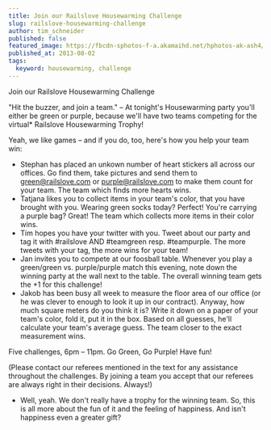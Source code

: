 ```yaml
---
title: Join our Railslove Housewarming Challenge
slug: railslove-housewarming-challenge
author: tim_schneider
published: false
featured_image: https://fbcdn-sphotos-f-a.akamaihd.net/hphotos-ak-ash4/1069949_687568774602227_1741199664_n.jpg
published_at: 2013-08-02
tags:
  keyword: housewarming, challenge
---
```


Join our Railslove Housewarming Challenge

"Hit the buzzer, and join a team." – At tonight's Housewarming party you'll either be green or purple, because we'll have two teams competing for the virtual* Railslove Housewarming Trophy!

Yeah, we like games – and if you do, too, here's how you help your team win:

- Stephan has placed an unkown number of heart stickers all across our offices. Go find them, take pictures and send them to green@railslove.com or purple@railslove.com to make them count for your team. The team which finds more hearts wins.
- Tatjana likes you to collect items in your team's color, that you have brought with you. Wearing green socks today? Perfect! You're carrying a purple bag? Great! The team which collects more items in their color wins.
- Tim hopes you have your twitter with you. Tweet about our party and tag it with #railslove AND #teamgreen resp. #teampurple. The more tweets with your tag, the more wins for your team!
- Jan invites you to compete at our foosball table. Whenever you play a green/green vs. purple/purple match this evening, note down the winning party at the wall next to the table. The overall winning team gets the +1 for this challenge!
- Jakob has been busy all week to measure the floor area of our office (or he was clever to enough to look it up in our contract). Anyway, how much square meters do you think it is? Write it down on a paper of your team's color, fold it, put it in the box. Based on all guesses, he'll calculate your team's average guess. The team closer to the exact measurement wins.

Five challenges, 6pm – 11pm. Go Green, Go Purple! Have fun!

(Please contact our referees mentioned in the text for any assistance throughout the challenges. By joining a team you accept that our referees are always right in their decisions. Always!)

* Well, yeah. We don't really have a trophy for the winning team. So, this is all more about the fun of it and the feeling of happiness. And isn't happiness even a greater gift?
